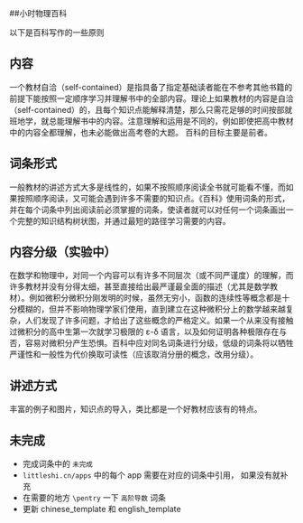 ##小时物理百科

以下是百科写作的一些原则

## 内容
一个教材自洽（self-contained）是指具备了指定基础读者能在不参考其他书籍的前提下能按照一定顺序学习并理解书中的全部内容。理论上如果教材的内容是自洽（self-contained）的，且每个知识点能解释清楚，那么只需花足够的时间按部就班地学，就总能理解书中的内容。注意理解和运用是不同的，例如即使把高中教材中的内容全都理解，也未必能做出高考卷的大题。 百科的目标主要是前者。

## 词条形式
一般教材的讲述方式大多是线性的，如果不按照顺序阅读全书就可能看不懂，而如果按照顺序阅读，又可能会遇到许多不需要的知识点。《百科》使用词条的形式，并在每个词条中列出阅读前必须掌握的词条，使读者就可以对任何一个词条画出一个完整的知识结构树状图，并通过最短的路径学习需要的内容。

## 内容分级（实验中）
在数学和物理中，对同一个内容可以有许多不同层次（或不同严谨度）的理解，而许多教材并没有分得太细，甚至直接给出最严谨最全面的描述（尤其是数学教材）。例如微积分微积分刚发明的时候，虽然无穷小，函数的连续性等概念都是十分模糊的，但并不影响物理学家们使用，直到建立在这种微积分上的数学越来越复杂，人们发现了许多问题，才给出了这些概念的严格定义。如果一个从来没有接触过微积分的高中生第一次就学习极限的 ε-δ 语言，以及如何证明各种极限存在与否，容易对微积分产生恐惧。百科中应对同名词条进行分级，低级的词条将以牺牲严谨性和一般性为代价换取可读性（应该取消分册的概念，改用分级）。

## 讲述方式
丰富的例子和图片，知识点的导入，类比都是一个好教材应该有的特点。

## 未完成
* 完成词条中的 `未完成`
* `littleshi.cn/apps` 中的每个 app 需要在对应的词条中引用， 如果没有就补充
* 在需要的地方 `\pentry` 一下 `高阶导数` 词条
* 更新 chinese_template 和 english_template

